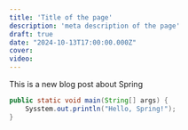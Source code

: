 ```yaml
---
title: 'Title of the page'
description: 'meta description of the page'
draft: true
date: "2024-10-13T17:00:00.000Z"
cover:
video:
---
```


This is a new blog post about Spring

```java
public static void main(String[] args) {
    Sysstem.out.println("Hello, Spring!");    
}
```